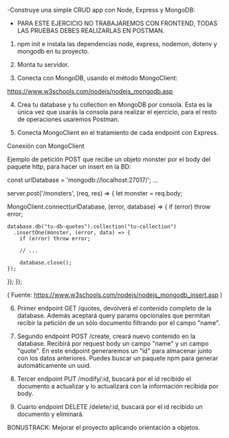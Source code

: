 -Construye una simple CRUD app con Node, Express y MongoDB:

* PARA ESTE EJERCICIO NO TRABAJAREMOS CON FRONTEND, TODAS LAS PRUEBAS DEBES REALIZARLAS EN POSTMAN.

1. npm init e instala las dependencias node, express, nodemon, dotenv y mongodb en tu proyecto.

2. Monta tu servidor.

3. Conecta con MongoDB, usando el método MongoClient:

https://www.w3schools.com/nodejs/nodejs_mongodb.asp

4. Crea tu database y tu collection en MongoDB por consola. Esta es la única vez que usarás la consola para realizar el ejercicio, para el resto de operaciones usaremos Postman.

5. Conecta MongoClient en el tratamiento de cada endpoint con Express.

Conexión con MongoClient

Ejemplo de petición POST que recibe un objeto monster por el body del paquete http, para hacer un insert en la BD:

const urlDatabase = 'mongodb://localhost:27017/';
...

server.post('/monsters', (req, res) => {
  let monster = req.body;

  MongoClient.connect(urlDatabase, (error, database) => {
    if (error) throw error;

    database.db("tu-db-quotes").collection("tu-collection")
      .insertOne(monster, (error, data) => {
        if (error) throw error;
      
        // ...
      
        database.close();
    });
  });
});

( Fuente: https://www.w3schools.com/nodejs/nodejs_mongodb_insert.asp )


6. Primer endpoint GET /quotes, devolverá el contenido completo de la database. Además aceptará query params opcionales que permitan recibir la petición de un sólo documento filtrando por el campo "name".
 
7. Segundo endpoint POST /create, creará nuevo contenido en la database. Recibirá por request body un campo "name" y un campo "quote". En este endpoint generaremos un "id" para almacenar junto con los datos anteriores. Puedes buscar un paquete npm para generar automáticamente un uuid.

8. Tercer endpoint PUT /modify/:id, buscará por el id recibido el documento a actualizar y lo actualizará con la información recibida por body.
 
9. Cuarto endpoint DELETE /delete/:id, buscará por el id recibido un documento y eliminará.

BONUSTRACK: Mejorar el proyecto aplicando orientación a objetos.
